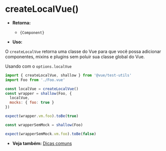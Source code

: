 # createLocalVue()

- **Retorna:**
  - `{Component}`

- **Uso:**

O `createLocalVue` retorna uma classe do Vue para que você possa adicionar componentes, mixins e plugins sem poluir sua classe global do Vue.

Usando com o `options.localVue`

```js
import { createLocalVue, shallow } from '@vue/test-utils'
import Foo from './Foo.vue'

const localVue = createLocalVue()
const wrapper = shallow(Foo, {
  localVue,
  mocks: { foo: true }
})

expect(wrapper.vm.foo).toBe(true)

const wrapperSemMock = shallow(Foo)

expect(wrapperSemMock.vm.foo).toBe(false)
```

- **Veja também:** [Dicas comuns](../guides/common-tips.md#applying-global-plugins-and-mixins)
